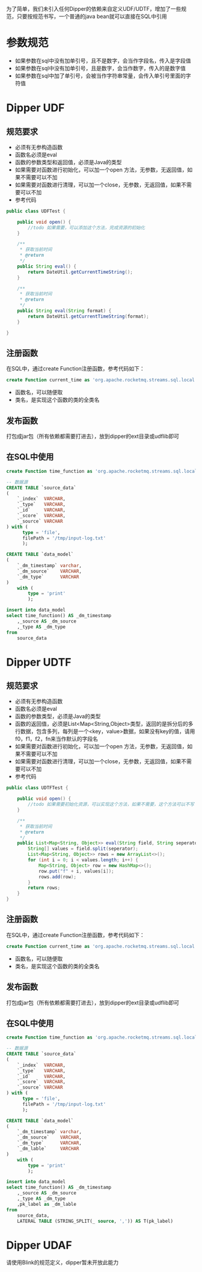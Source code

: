 为了简单，我们未引入任何Dipper的依赖来自定义UDF/UDTF，增加了一些规范，只要按规范书写，一个普通的java bean就可以直接在SQL中引用

# 参数规范

- 如果参数在sql中没有加单引号，且不是数字，会当作字段名，传入是字段值
- 如果参数在sql中没有加单引号，且是数字，会当作数字，传入的是数字值
- 如果参数在sql中加了单引号，会被当作字符串常量，会传入单引号里面的字符值

# Dipper UDF

## 规范要求

- 必须有无参构造函数
- 函数名必须是eval
- 函数的参数类型和返回值，必须是Java的类型
- 如果需要对函数进行初始化，可以加一个open 方法，无参数，无返回值，如果不需要可以不加
- 如果需要对函数进行清理，可以加一个close，无参数，无返回值，如果不需要可以不加
- 参考代码

```java
public class UDFTest {

    public void open() {
        //todo 如果需要，可以添加这个方法，完成资源的初始化
    }

    /**
     * 获取当前时间
     * @return
     */
    public String eval() {
        return DateUtil.getCurrentTimeString();
    }

    /**
     * 获取当前时间
     * @return
     */
    public String eval(String format) {
        return DateUtil.getCurrentTimeString(format);
    }

}
```

## 注册函数

在SQL中，通过create Function注册函数，参考代码如下：

```sql
create Function current_time as 'org.apache.rocketmq.streams.sql.local.runner.UDFTest'
```

- 函数名，可以随便取
- 类名，是实现这个函数的类的全类名

## 发布函数

打包成jar包（所有依赖都需要打进去），放到dipper的ext目录或udflib即可

## 在SQL中使用

```sql
create Function time_function as 'org.apache.rocketmq.streams.sql.local.runner.UDFTest'

-- 数据源
CREATE TABLE `source_data`
(
    `_index`  VARCHAR,
    `_type`   VARCHAR,
    `_id`     VARCHAR,
    `_score`  VARCHAR,
    `_source` VARCHAR
) with (
      type = 'file',
      filePath = '/tmp/input-log.txt'
      );

CREATE TABLE `data_model`
(
    `_dm_timestamp` varchar,
    `_dm_source`    VARCHAR,
    `_dm_type`      VARCHAR
)
    with (
        type = 'print'
        );

insert into data_model
select time_function() AS _dm_timestamp
    ,_source AS _dm_source
    ,_type AS _dm_type
from
    source_data

```

# Dipper UDTF

## 规范要求

- 必须有无参构造函数
- 函数名必须是eval
- 函数的参数类型，必须是Java的类型
- 函数的返回值，必须是List<Map<String,Object>类型，返回的是拆分后的多行数据，包含多列，每列是一个<key，value>数据，如果没有key的值，请用f0，f1，f2，fn来当作默认的字段名
- 如果需要对函数进行初始化，可以加一个open 方法，无参数，无返回值，如果不需要可以不加
- 如果需要对函数进行清理，可以加一个close，无参数，无返回值，如果不需要可以不加
- 参考代码

```java
public class UDTFTest {

    public void open() {
        //todo 如果需要初始化资源，可以实现这个方法，如果不需要，这个方法可以不写
    }

    /**
     * 获取当前时间
     * @return
     */
    public List<Map<String, Object>> eval(String field, String seperator) {
        String[] values = field.split(seperator);
        List<Map<String, Object>> rows = new ArrayList<>();
        for (int i = 0; i < values.length; i++) {
            Map<String, Object> row = new HashMap<>();
            row.put("f" + i, values[i]);
            rows.add(row);
        }
        return rows;
    }
}

```

## 注册函数

在SQL中，通过create Function注册函数，参考代码如下：

```sql
create Function current_time as 'org.apache.rocketmq.streams.sql.local.runner.UDTFTest'
```

- 函数名，可以随便取
- 类名，是实现这个函数的类的全类名

## 发布函数

打包成jar包（所有依赖都需要打进去），放到dipper的ext目录或udflib即可

## 在SQL中使用

```sql
create Function time_function as 'org.apache.rocketmq.streams.sql.local.runner.UDTFTest'

-- 数据源
CREATE TABLE `source_data`
(
    `_index`  VARCHAR,
    `_type`   VARCHAR,
    `_id`     VARCHAR,
    `_score`  VARCHAR,
    `_source` VARCHAR
) with (
      type = 'file',
      filePath = '/tmp/input-log.txt'
      );

CREATE TABLE `data_model`
(
    `_dm_timestamp` varchar,
    `_dm_source`    VARCHAR,
    `_dm_type`      VARCHAR,
    `_dm_lable`     VARCHAR
)
    with (
        type = 'print'
        );

insert into data_model
select time_function() AS _dm_timestamp
    ,_source AS _dm_source
    ,_type AS _dm_type
    ,pk_label as _dm_lable
from
    source_data,
    LATERAL TABLE (STRING_SPLIT(_ source, ',')) AS T(pk_label)

```

# Dipper UDAF

请使用Blink的规范定义，dipper暂未开放此能力
